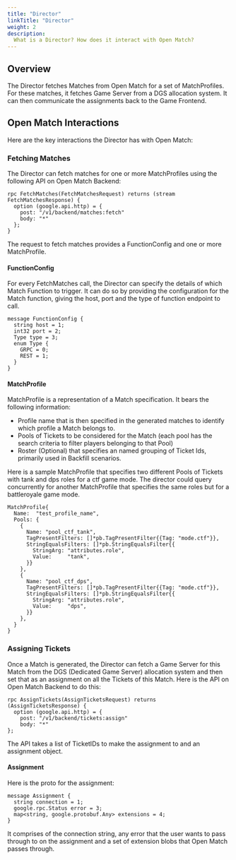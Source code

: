```yaml
---
title: "Director"
linkTitle: "Director"
weight: 2
description:
  What is a Director? How does it interact with Open Match?
---
```


## Overview

The Director fetches Matches from Open Match for a set of MatchProfiles. For these matches, it fetches Game Server from a DGS allocation system. It can then communicate the assignments back to the Game Frontend.

## Open Match Interactions

Here are the key interactions the Director has with Open Match:

### Fetching Matches

The Director can fetch matches for one or more MatchProfiles using the following API on Open Match Backend:

```
rpc FetchMatches(FetchMatchesRequest) returns (stream FetchMatchesResponse) {
  option (google.api.http) = {
    post: "/v1/backend/matches:fetch"
    body: "*"
  };
}
```

The request to fetch matches provides a FunctionConfig and one or more MatchProfile.

#### FunctionConfig

For every FetchMatches call, the Director can specify the details of which Match Function to trigger. It can do so by providing the configuration for the Match function, giving the host, port and the type of function endpoint to call.

```
message FunctionConfig {
  string host = 1;
  int32 port = 2;
  Type type = 3;
  enum Type {
    GRPC = 0;
    REST = 1;
  }
}
```

#### MatchProfile

MatchProfile is a representation of a Match specification. It bears the following information:

- Profile name that is then specified in the generated matches to identify which profile a Match belongs to.
- Pools of Tickets to be considered for the Match (each pool has the search criteria to filter players belonging to that Pool)
- Roster (Optional) that specifies an named grouping of Ticket Ids, primarily used in Backfill scenarios.

Here is a sample MatchProfile that specifies two different Pools of Tickets with tank and dps roles for a ctf game mode. The director could query concurrently for another MatchProfile that specifies the same roles but for a battleroyale game mode.

```
MatchProfile{
  Name:  "test_profile_name",
  Pools: {
    {
      Name: "pool_ctf_tank",
      TagPresentFilters: []*pb.TagPresentFilter{{Tag: "mode.ctf"}},
      StringEqualsFilters: []*pb.StringEqualsFilter{{
        StringArg: "attributes.role",
        Value:     "tank",
      }}
    },
    {
      Name: "pool_ctf_dps",
      TagPresentFilters: []*pb.TagPresentFilter{{Tag: "mode.ctf"}},
      StringEqualsFilters: []*pb.StringEqualsFilter{{
        StringArg: "attributes.role",
        Value:     "dps",
      }}
    },
  }
}
```

### Assigning Tickets

Once a Match is generated, the Director can fetch a Game Server for this Match from the DGS (Dedicated Game Server) allocation system and then set that as an assignment on all the Tickets of this Match. Here is the API on Open Match Backend to do this:

```
rpc AssignTickets(AssignTicketsRequest) returns (AssignTicketsResponse) {
  option (google.api.http) = {
    post: "/v1/backend/tickets:assign"
    body: "*"
};
```

The API takes a list of TicketIDs to make the assignment to and an assignment object.

#### Assignment

Here is the proto for the assignment:

```
message Assignment {
  string connection = 1;
  google.rpc.Status error = 3;
  map<string, google.protobuf.Any> extensions = 4;
}
```

It comprises of the connection string, any error that the user wants to pass through to on the assignment and a set of extension blobs that Open Match passes through.
